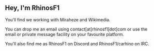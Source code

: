 ## Hey, I'm RhinosF1

You'll find we working with Miraheze and Wikimedia.

You can drop me an email using contact[at]rhinosf1[dot]com or use the email or private message facility on your favourite platform.

You'll also find me as RhinosF1 on Discord and RhinosF1/carhino on IRC.

